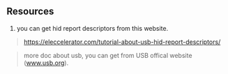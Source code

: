 ## Resources
1. you can get hid report descriptors from this website.
> https://eleccelerator.com/tutorial-about-usb-hid-report-descriptors/

> more doc about usb, you can get from USB offical website (www.usb.org).